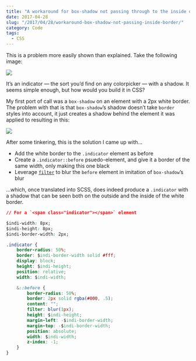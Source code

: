 ```yaml
---
title: "A workaround for box-shadow not passing through to the inside of a border"
date: 2017-04-28
slug: "/2017/04/28/workaround-box-shadow-not-passing-inside-border/"
category: Code
tags:
  - CSS
---
```


This is a problem more easily shown than explained. Take the following image:

![](./indicator-2@2x.png)

It’s an indicator — the sort you’d find on any colorpicker — with a shadow. It seems simple enough, but how would you build it in CSS?

My first port of call was a `box-shadow` on an element with a 2px white border. The problem with that is that `box-shadow`’s shadow doesn’t take `border` styles into account, it just creates a shadow behind the element it was applied to resulting in this:

![](./indicator-1@2x.png)

After some tinkering, this is the solution I came up with…

- Add the white border to the `.indicator` element as before
- Create a `.indicator::before` psuedo-element, and give it a border of the same width, only making this one black
- Leverage [`filter`](https://caniuse.com/#search=filter) to blur the `before` element in imitation of `box-shadow`’s blur

…which, once translated into SCSS, does indeed produce a `.indicator` with a shadow that can be seen both on the outside and the inside of the white border.

```css
// For a `<span class="indicator"></span>` element

$indi-width: 8px;
$indi-height: 8px;
$indi-border-width: 2px;

.indicator {
    border-radius: 50%;
    border: $indi-border-width solid #fff;
    display: block;
    height: $indi-height;
    position: relative;
    width: $indi-width;

    &::before {
        border-radius: 50%;
        border: 2px solid rgba(#000, .5);
        content: "";
        filter: blur(1px);
        height: $indi-height;
        margin-left: -$indi-border-width;
        margin-top: -$indi-border-width;
        position: absolute;
        width: $indi-width;
        z-index: -1;
    }
}
```


